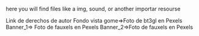 here you will find files like a img, sound, or another importar resourse

Link de derechos de autor
Fondo vista gome=>Foto de bt3gl en Pexels
Banner_1=> Foto de fauxels en Pexels
Banner_2=>Foto de fauxels en Pexels

